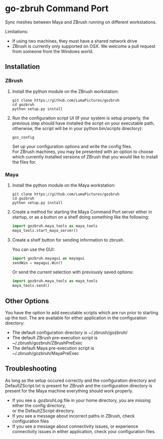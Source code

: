# go-zbruh Command Port

Sync meshes between Maya and ZBrush running on different workstations.

Limitations:
- If using two machines, they must have a shared network drive
- ZBrush is currently only supported on OSX.  We welcome a pull request from 
  someone from the Windows world.


## Installation

### ZBrush

1. Install the python module on the ZBrush workstation:

    ```
    git clone https://github.com/LumaPictures/gozbruh
    cd gozbruh
    python setup.py install
    ```

2. Run the configuration script UI (If your system is setup properly,
   the previous step should have installed the script on your executable path,
   otherwise, the script will be in your python bin/scripts directory):

    ```
    goz_config
    ```

   Set up your configuration options and write the config files.  
   For ZBrush machines, you may be presented with an option to choose which 
   currently installed versions of ZBrush that you would like to install the 
   files for.

### Maya

1. Install the python module on the Maya workstation:

    ```
    git clone https://github.com/LumaPictures/gozbruh
    cd gozbruh
    python setup.py install
    ```

2.  Create a method for starting the Maya Command Port server either in 
    startup, or as a button on a shelf doing something like the following:

    ```python
    import gozbruh.maya_tools as maya_tools
    maya_tools.start_maya_server()
    ```

3.  Create a shelf button for sending information to zbrush.

    You can use the GUI:

    ```python
    import gozbruh.mayagui as mayagui
    sendWin = mayagui.Win()
    ```

    Or send the current selection with previously saved options:

    ```python
    import gozbruh.maya_tools as maya_tools
    maya_tools.send()
    ```


## Other Options

You have the option to add executable scripts which are run prior to starting up the tool.
The are available for either application in the configuration directory:

*  The default configuration directory is ~/.zbrush/gozbruh/
*  The default ZBrush pre-execution script is ~/.zbrush/gozbruh/ZBrushPreExec
*  The default Maya pre-execution script is ~/.zbrush/gozbruh/MayaPreExec

## Troubleshooting

As long as the setup occured correctly and the configuration directory and DefaultZScript.txt is present for ZBrush and the configuration directory is present for the Maya machine everything should work properly.

* If you see a  .gozbruhLog file in your home directory, you are missing either the config directory,   
  or the DefaultZScript directory.
* If you see a message about incorrect paths in ZBrush, check configuration files
* If you see a message about connectivity issues, or experience connectivity issues in either application, check your configuration files.
